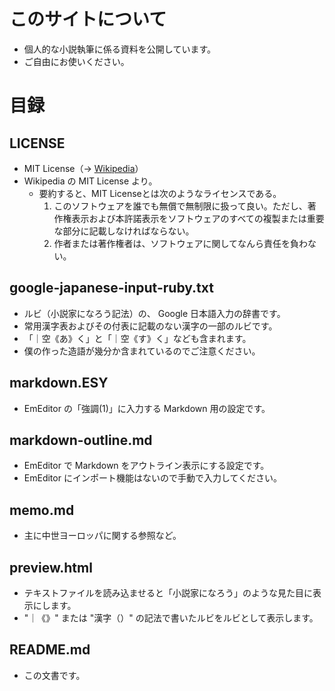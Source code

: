 # このサイトについて
* 個人的な小説執筆に係る資料を公開しています。
* ご自由にお使いください。

# 目録
## LICENSE
* MIT License（-> [Wikipedia](https://ja.wikipedia.org/wiki/MIT_License#%E7%89%B9%E5%BE%B4)）
* Wikipedia の MIT License より。
  * 要約すると、MIT Licenseとは次のようなライセンスである。
    1. このソフトウェアを誰でも無償で無制限に扱って良い。ただし、著作権表示および本許諾表示をソフトウェアのすべての複製または重要な部分に記載しなければならない。
    2. 作者または著作権者は、ソフトウェアに関してなんら責任を負わない。

## google-japanese-input-ruby.txt
* ルビ（小説家になろう記法）の、 Google 日本語入力の辞書です。
* 常用漢字表およびその付表に記載のない漢字の一部のルビです。
* 「｜空《あ》く」と「｜空《す》く」なども含まれます。
* 僕の作った造語が幾分か含まれているのでご注意ください。

## markdown.ESY
* EmEditor の「強調(1)」に入力する Markdown 用の設定です。

## markdown-outline.md
* EmEditor で Markdown をアウトライン表示にする設定です。
* EmEditor にインポート機能はないので手動で入力してください。

## memo.md
* 主に中世ヨーロッパに関する参照など。

## preview.html
* テキストファイルを読み込ませると「小説家になろう」のような見た目に表示にします。
* "｜《》" または "漢字（）" の記法で書いたルビをルビとして表示します。

## README.md
* この文書です。
